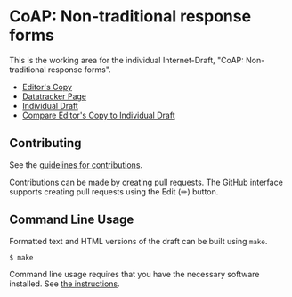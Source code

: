 # CoAP: Non-traditional response forms

This is the working area for the individual Internet-Draft, "CoAP: Non-traditional response forms".

* [Editor's Copy](https://core-wg.github.io/core-responses/#go.draft-bormann-core-responses.html)
* [Datatracker Page](https://datatracker.ietf.org/doc/draft-bormann-core-responses)
* [Individual Draft](https://datatracker.ietf.org/doc/html/draft-bormann-core-responses)
* [Compare Editor's Copy to Individual Draft](https://core-wg.github.io/core-responses/#go.draft-bormann-core-responses.diff)


## Contributing

See the
[guidelines for contributions](https://github.com/core-wg/core-responses/blob/master/CONTRIBUTING.md).

Contributions can be made by creating pull requests.
The GitHub interface supports creating pull requests using the Edit (✏) button.


## Command Line Usage

Formatted text and HTML versions of the draft can be built using `make`.

```sh
$ make
```

Command line usage requires that you have the necessary software installed.  See
[the instructions](https://github.com/martinthomson/i-d-template/blob/main/doc/SETUP.md).

